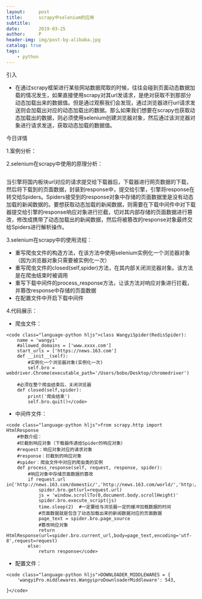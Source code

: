 ```yaml
---
layout:     post
title:      scrapy中selenium的应用
subtitle:   
date:       2019-03-25
author:     P
header-img: img/post-bg-alibaba.jpg
catalog: true
tags:
    - python
---
```

引入

- 在通过scrapy框架进行某些网站数据爬取的时候，往往会碰到页面动态数据加载的情况发生，如果直接使用scrapy对其url发请求，是绝对获取不到那部分动态加载出来的数据值。但是通过观察我们会发现，通过浏览器进行url请求发送则会加载出对应的动态加载出的数据。那么如果我们想要在scrapy也获取动态加载出的数据，则必须使用selenium创建浏览器对象，然后通过该浏览器对象进行请求发送，获取动态加载的数据值。

今日详情

1.案例分析：

2.selenium在scrapy中使用的原理分析：

<img src="https://img-blog.csdn.net/20180416224202657?watermark/2/text/aHR0cHM6Ly9ibG9nLmNzZG4ubmV0L3FxXzI4ODE3NzM5/font/5a6L5L2T/fontsize/400/fill/I0JBQkFCMA==/dissolve/70" alt="" data-cke-saved-src="https://img-blog.csdn.net/20180416224202657?watermark/2/text/aHR0cHM6Ly9ibG9nLmNzZG4ubmV0L3FxXzI4ODE3NzM5/font/5a6L5L2T/fontsize/400/fill/I0JBQkFCMA==/dissolve/70" />

当引擎将国内板块url对应的请求提交给下载器后，下载器进行网页数据的下载，然后将下载到的页面数据，封装到response中，提交给引擎，引擎将response在转交给Spiders。Spiders接受到的response对象中存储的页面数据里是没有动态加载的新闻数据的。要想获取动态加载的新闻数据，则需要在下载中间件中对下载器提交给引擎的response响应对象进行拦截，切对其内部存储的页面数据进行篡改，修改成携带了动态加载出的新闻数据，然后将被篡改的response对象最终交给Spiders进行解析操作。

3.selenium在scrapy中的使用流程：

- 重写爬虫文件的构造方法，在该方法中使用selenium实例化一个浏览器对象（因为浏览器对象只需要被实例化一次）
- 重写爬虫文件的closed(self,spider)方法，在其内部关闭浏览器对象。该方法是在爬虫结束时被调用
- 重写下载中间件的process_response方法，让该方法对响应对象进行拦截，并篡改response中存储的页面数据
- 在配置文件中开启下载中间件

4.代码展示：

- 爬虫文件：

```
<code class="language-python hljs">class WangyiSpider(RedisSpider):
    name = 'wangyi'
    #allowed_domains = ['www.xxxx.com']
    start_urls = ['https://news.163.com']
    def __init__(self):
        #实例化一个浏览器对象(实例化一次)
        self.bro = webdriver.Chrome(executable_path='/Users/bobo/Desktop/chromedriver')

    #必须在整个爬虫结束后，关闭浏览器
    def closed(self,spider):
        print('爬虫结束')
        self.bro.quit()</code>
```

- 中间件文件：

```
<code class="language-python hljs">from scrapy.http import HtmlResponse    
    #参数介绍：
    #拦截到响应对象（下载器传递给Spider的响应对象）
    #request：响应对象对应的请求对象
    #response：拦截到的响应对象
    #spider：爬虫文件中对应的爬虫类的实例
    def process_response(self, request, response, spider):
        #响应对象中存储页面数据的篡改
        if request.url in['http://news.163.com/domestic/','http://news.163.com/world/','http://news.163.com/air/','http://war.163.com/']:
            spider.bro.get(url=request.url)
            js = 'window.scrollTo(0,document.body.scrollHeight)'
            spider.bro.execute_script(js)
            time.sleep(2)  #一定要给与浏览器一定的缓冲加载数据的时间
            #页面数据就是包含了动态加载出来的新闻数据对应的页面数据
            page_text = spider.bro.page_source
            #篡改响应对象
            return HtmlResponse(url=spider.bro.current_url,body=page_text,encoding='utf-8',request=request)
        else:
            return response</code>
```

- 配置文件：

```
<code class="language-python hljs">DOWNLOADER_MIDDLEWARES = {
    'wangyiPro.middlewares.WangyiproDownloaderMiddleware': 543,

}</code>
```
